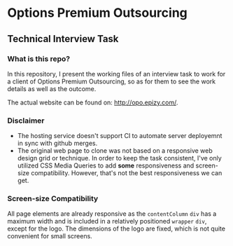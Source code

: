 # Options Premium Outsourcing
## Technical Interview Task

### What is this repo?

In this repository, I present the working files of an interview task to work for a client of Options Premium Outsourcing, so as for them to see the work details as well as the outcome.

The actual website can be found on: http://opo.epizy.com/.

### Disclaimer

- The hosting service doesn't support CI to automate server deployemnt in sync with github merges.
- The original web page to clone was not based on a responsive web design grid or technique. In order to keep the task consistent, I've only utilized CSS Media Queries to add **some** responsiveness and screen-size compatibility. However, that's not the best responsiveness we can get.

### Screen-size Compatibility

All page elements are already responsive as the `contentColumn` `div` has a maximum width and is included in a relatively positioned `wrapper` `div`, except for the logo. The dimensions of the logo are fixed, which is not quite convenient for small screens.

